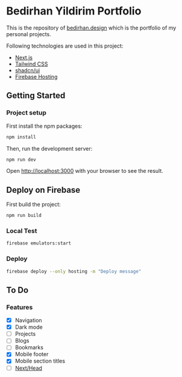 
# Bedirhan Yildirim Portfolio

This is the repository of [bedirhan.design](https://bedirhan.design/) which is the portfolio of my personal projects.

Following technologies are used in this project:

- [Next.js](https://nextjs.org/)
- [Tailwind CSS](https://tailwindcss.com/)
- [shadcn/ui](https://ui.shadcn.com/)
- [Firebase Hosting](https://firebase.google.com/)

## Getting Started

### Project setup

First install the npm packages:
```bash
npm install
```

Then, run the development server:

```bash
npm run dev
```

Open [http://localhost:3000](http://localhost:3000) with your browser to see the result.

## Deploy on Firebase

First build the project:
```bash
npm run build
```

### Local Test

```bash
firebase emulators:start
```

### Deploy
```bash
firebase deploy --only hosting -m "Deploy message"
```


## To Do

### Features

- [x] Navigation
- [x] Dark mode
- [ ] Projects
- [ ] Blogs
- [ ] Bookmarks
- [x] Mobile footer
- [x] Mobile section titles
- [ ] [Next/Head](https://nextjs.org/docs/pages/api-reference/components/head)